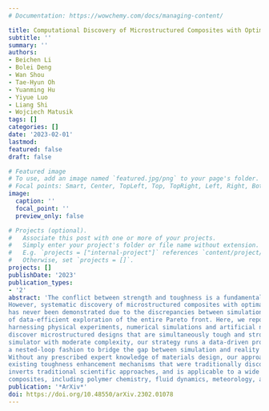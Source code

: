 ```yaml
---
# Documentation: https://wowchemy.com/docs/managing-content/

title: Computational Discovery of Microstructured Composites with Optimal Strength-Toughness Trade-Offs
subtitle: ''
summary: ''
authors:
- Beichen Li
- Bolei Deng
- Wan Shou
- Tae-Hyun Oh
- Yuanming Hu
- Yiyue Luo
- Liang Shi
- Wojciech Matusik
tags: []
categories: []
date: '2023-02-01'
lastmod: 
featured: false
draft: false

# Featured image
# To use, add an image named `featured.jpg/png` to your page's folder.
# Focal points: Smart, Center, TopLeft, Top, TopRight, Left, Right, BottomLeft, Bottom, BottomRight.
image:
  caption: ''
  focal_point: ''
  preview_only: false

# Projects (optional).
#   Associate this post with one or more of your projects.
#   Simply enter your project's folder or file name without extension.
#   E.g. `projects = ["internal-project"]` references `content/project/deep-learning/index.md`.
#   Otherwise, set `projects = []`.
projects: []
publishDate: '2023'
publication_types:
- '2'
abstract: 'The conflict between strength and toughness is a fundamental problem in engineering materials design.
However, systematic discovery of microstructured composites with optimal strength-toughness trade-offs
has never been demonstrated due to the discrepancies between simulation and reality and the lack
of data-efficient exploration of the entire Pareto front. Here, we report a widely applicable pipeline
harnessing physical experiments, numerical simulations and artificial neural networks to efficiently
discover microstructured designs that are simultaneously tough and strong. Using a physics-based
simulator with moderate complexity, our strategy runs a data-driven proposal-validation workflow in
a nested-loop fashion to bridge the gap between simulation and reality in high sample efficiency.
Without any prescribed expert knowledge of materials design, our approach automatically identifies
existing toughness enhancement mechanisms that were traditionally discovered through trial-anderror or biomimicry. We provide a blueprint for the computational discovery of optimal designs, which
inverts traditional scientific approaches, and is applicable to a wide range of research problems beyond
composites, including polymer chemistry, fluid dynamics, meteorology, and robotics.'
publication: '*ArXiv*'
doi: https://doi.org/10.48550/arXiv.2302.01078
---
```

